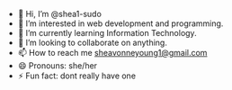 - 👋 Hi, I’m @shea1-sudo
- 👀 I’m interested in web development and programming.
- 🌱 I’m currently learning Information Technology.
- 💞️ I’m looking to collaborate on anything.
- 📫 How to reach me sheavonneyoung1@gmail.com
- 😄 Pronouns: she/her
- ⚡ Fun fact: dont really have one

<!---
shea1-sudo/shea1-sudo is a ✨ special ✨ repository because its `README.md` (this file) appears on your GitHub profile.
You can click the Preview link to take a look at your changes.
--->
